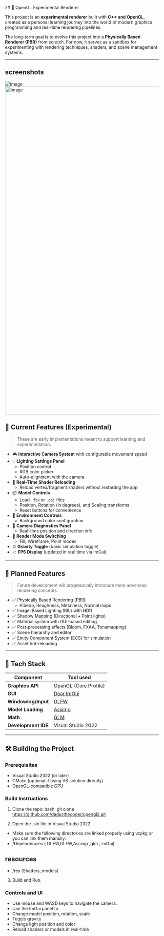 z﻿# 🌌 OpenGL Experimental Renderer

This project is an **experimental renderer** built with **C++ and OpenGL**, created as a personal learning journey into the world of modern graphics programming and real-time rendering pipelines.

The long-term goal is to evolve this project into a **Physically Based Renderer (PBR)** from scratch. For now, it serves as a sandbox for experimenting with rendering techniques, shaders, and scene management systems.

---
## screenshots
![Image](https://github.com/user-attachments/assets/488a5f97-6180-4530-9470-11fa5bdac939)
<img width="1918" height="1075" alt="image" src="https://github.com/user-attachments/assets/48372778-e232-4100-94d5-20b0431ac580" />


## 📸 Current Features (Experimental)

> These are early implementations meant to support learning and experimentation.

- 🎮 **Interactive Camera System** with configurable movement speed
- 💡 **Lighting Settings Panel**
  - Position control
  - RGB color picker
  - Auto-alignment with the camera
- 🎨 **Real-Time Shader Reloading**
  - Reload vertex/fragment shaders without restarting the app
- 📦 **Model Controls**
  - Load `.fbx` or `.obj` files
  - Position, Rotation (in degrees), and Scaling transforms
  - Reset buttons for convenience
- 🌌 **Environment Controls**
  - Background color configuration
- 🧭 **Camera Diagnostics Panel**
  - Real-time position and direction info
- 🧪 **Render Mode Switching**
  - Fill, Wireframe, Point modes
- ⚖️ **Gravity Toggle** (basic simulation toggle)
- 📈 **FPS Display** (updated in real time via ImGui)

---

## 🚀 Planned Features

> Future development will progressively introduce more advanced rendering concepts.

- ✅ Physically Based Rendering (PBR)
  - Albedo, Roughness, Metalness, Normal maps
- ✅ Image-Based Lighting (IBL) with HDR
- ✅ Shadow Mapping (Directional + Point lights)
- ✅ Material system with GUI-based editing
- ✅ Post-processing effects (Bloom, FXAA, Tonemapping)
- ✅ Scene hierarchy and editor
- ✅ Entity Component System (ECS) for simulation
- ✅ Asset hot-reloading

---

## 🧱 Tech Stack

| Component              |                  Tool used                          |
|------------------------|-----------------------------------------------------|
| **Graphics API**       | OpenGL (Core Profile)                               |
| **GUI**                | [Dear ImGui](https://github.com/ocornut/imgui)      |
| **Windowing/Input**    | [GLFW](https://github.com/glfw/glfw)                |
| **Model Loading**      | [Assimp](https://github.com/assimp/assimp)          |
| **Math**               | [GLM](https://github.com/g-truc/glm)                |
| **Development IDE**    | Visual Studio 2022                                  |

---

## 🛠️ Building the Project

### Prerequisites
- Visual Studio 2022 (or later)
- CMake (optional if using VS solution directly)
- OpenGL-compatible GPU

### Build Instructions
1. Clone the repo:
   bash: git clone https://github.com/dadusthecoder/opengl2.git

2. Open the .sln file in Visual Studio 2022.
  - Make sure the following directories are linked properly using vcpkg or you can link them manully:
  - /Dependencies ( GLFW,GLEW,Assimp ,glm , imGui)
  ## resources
  - /res (Shaders, models) 

 3. Build and Run.
 

### Controls and UI
  - Use mouse and WASD keys to navigate the camera.
  - Use the ImGui panel to:
  - Change model position, rotation, scale
  - Toggle gravity
  - Change light position and color
  - Reload shaders or models in real-time

  
